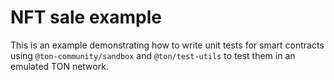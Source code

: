 # NFT sale example

This is an example demonstrating how to write unit tests for smart contracts using `@ton-community/sandbox` and `@ton/test-utils` to test them in an emulated TON network.